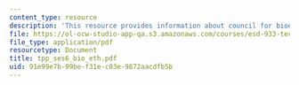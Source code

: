 ```yaml
---
content_type: resource
description: 'This resource provides information about council for bioethics: outcomes.'
file: https://ol-ocw-studio-app-qa.s3.amazonaws.com/courses/esd-933-technology-policy-negotiations-and-dispute-resolution-spring-2005/91e99e7b99bef31ec03e9872aacdfb5b_tpp_ses6_bio_eth.pdf
file_type: application/pdf
resourcetype: Document
title: tpp_ses6_bio_eth.pdf
uid: 91e99e7b-99be-f31e-c03e-9872aacdfb5b
---
```

